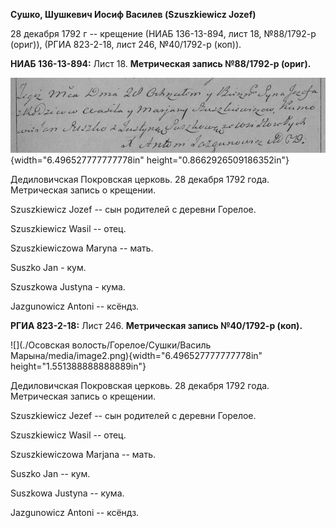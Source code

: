 **Сушко, Шушкевич Иосиф Василев (Szuszkiewicz Jozef)**

28 декабря 1792 г -- крещение (НИАБ 136-13-894, лист 18, №88/1792-р
(ориг)), (РГИА 823-2-18, лист 246, №40/1792-р (коп)).

**НИАБ 136-13-894:** Лист 18. **Метрическая запись №88/1792-р (ориг).**

![](./media/51ef1f9cd56e221965c0c5062cbabeca7f1b8794.png){width="6.496527777777778in"
height="0.8662926509186352in"}

Дедиловичская Покровская церковь. 28 декабря 1792 года. Метрическая
запись о крещении.

Szuszkiewicz Jozef -- сын родителей с деревни Горелое.

Szuszkiewicz Wasil -- отец.

Szuszkiewiczowa Maryna -- мать.

Suszko Jan - кум.

Szuszkowa Justyna - кума.

Jazgunowicz Antoni -- ксёндз.

**РГИА 823-2-18:** Лист 246. **Метрическая запись №40/1792-р (коп).**

![](./Осовская волость/Горелое/Сушки/Василь Марына/media/image2.png){width="6.496527777777778in"
height="1.551388888888889in"}

Дедиловичская Покровская церковь. 28 декабря 1792 года. Метрическая
запись о крещении.

Szuszkiewicz Jezef -- сын родителей с деревни Горелое.

Szuszkiewicz Wasil -- отец.

Szuszkiewiczowa Marjana -- мать.

Suszko Jan -- кум.

Suszkowa Justyna -- кума.

Jazgunowicz Antoni -- ксёндз.
